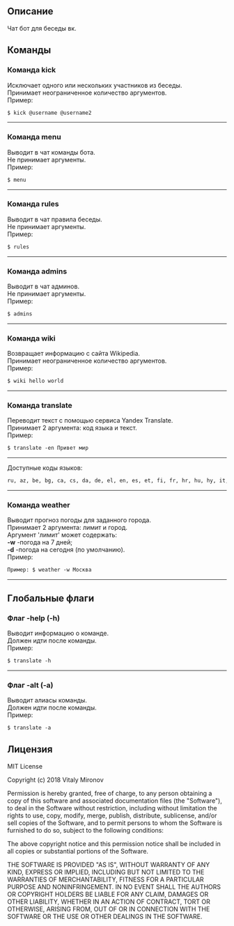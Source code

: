 ## Описание
Чат бот для беседы вк.

## Команды

### Команда kick
Исключает одного или нескольких участников из беседы.  
Принимает неограниченное количество аргументов.  
Пример:
```html
$ kick @username @username2
```
___
### Команда menu
Выводит в чат команды бота.  
Не принимает аргументы.  
Пример:
```html
$ menu
```
___
### Команда rules
Выводит в чат правила беседы.  
Не принимает аргументы.  
Пример:
```html
$ rules
```
___
### Команда admins
Выводит в чат админов.  
Не принимает аргументы.  
Пример:
```html
$ admins
```
___
### Команда wiki
Возвращает информацию с сайта Wikipedia.  
Принимает неограниченное количество аргументов.  
Пример:
```html
$ wiki hello world
```
___
### Команда translate
Переводит текст с помощью сервиса Yandex Translate.  
Принимает 2 аргумента: код языка и текст.  
Пример:
```html
$ translate -en Привет мир
```
___
Доступные коды языков:
```html
ru, az, be, bg, ca, cs, da, de, el, en, es, et, fi, fr, hr, hu, hy, it, lt, lv, mk, nl, no, pl, pt, ro, sk, sl, sq, sr, sv, tr, uk.
```
___
### Команда weather
Выводит прогноз погоды для заданного города.  
Принимает 2 аргумента: лимит и город.  
Аргумент 'лимит' может содержать:  
 **-w** -погода на 7 дней;  
 **-d** -погода на сегодня (по умолчанию).  
Пример:
```html
Пример: $ weather -w Москва
```
___

## Глобальные флаги

### Флаг -help (-h)
Выводит информацию о команде.  
Должен идти после команды.  
Пример:
```html
$ translate -h
```
___
### Флаг -alt (-a)
Выводит алиасы команды.  
Должен идти после команды.  
Пример:
```html
$ translate -a
```

## Лицензия

MIT License

Copyright (c) 2018 Vitaly Mironov

Permission is hereby granted, free of charge, to any person obtaining a copy
of this software and associated documentation files (the "Software"), to deal
in the Software without restriction, including without limitation the rights
to use, copy, modify, merge, publish, distribute, sublicense, and/or sell
copies of the Software, and to permit persons to whom the Software is
furnished to do so, subject to the following conditions:

The above copyright notice and this permission notice shall be included in all
copies or substantial portions of the Software.

THE SOFTWARE IS PROVIDED "AS IS", WITHOUT WARRANTY OF ANY KIND, EXPRESS OR
IMPLIED, INCLUDING BUT NOT LIMITED TO THE WARRANTIES OF MERCHANTABILITY,
FITNESS FOR A PARTICULAR PURPOSE AND NONINFRINGEMENT. IN NO EVENT SHALL THE
AUTHORS OR COPYRIGHT HOLDERS BE LIABLE FOR ANY CLAIM, DAMAGES OR OTHER
LIABILITY, WHETHER IN AN ACTION OF CONTRACT, TORT OR OTHERWISE, ARISING FROM,
OUT OF OR IN CONNECTION WITH THE SOFTWARE OR THE USE OR OTHER DEALINGS IN THE
SOFTWARE.
